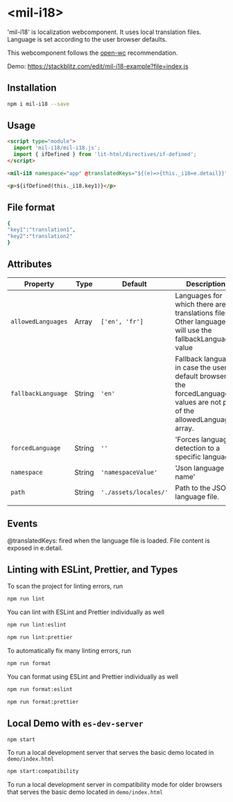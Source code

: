 # \<mil-i18>

'mil-i18' is localization webcomponent.
It uses local translation files.
Language is set according to the user browser defaults.

This webcomponent follows the [open-wc](https://github.com/open-wc/open-wc) recommendation.

Demo: https://stackblitz.com/edit/mil-i18-example?file=index.js

## Installation

```bash
npm i mil-i18 --save
```

## Usage

```html
<script type="module">
  import 'mil-i18/mil-i18.js';
  import { ifDefined } from 'lit-html/directives/if-defined';
</script>

<mil-i18 namespace="app" @translatedKeys="${(e)=>{this._i18=e.detail}}"></mil-i18>

<p>${ifDefined(this._i18.key1)}</p>
```

## File format

```bash
{
"key1":"translation1",
"key2":"translation2"
}
```

## Attributes

| Property           | Type   | Default               | Description                                                                                                                 |
| ------------------ | ------ | --------------------- | --------------------------------------------------------------------------------------------------------------------------- |
| `allowedLanguages` | Array  | `['en', 'fr']`        | Languages for which there are translations files. Other languages will use the fallbackLanguage value                       |
| `fallbackLanguage` | String | `'en'`                | Fallback language in case the user default browser or the forcedLanguage values are not part of the allowedLanguages array. |
| `forcedLanguage`   | String | `''`                  | 'Forces language detection to a specific language'                                                                          |
| `namespace`        | String | `'namespaceValue'`    | 'Json language file name'                                                                                                   |
| `path`             | String | `'./assets/locales/'` | Path to the JSON language file.                                                                                             |
|                    |

## Events

@translatedKeys: fired when the language file is loaded. File content is exposed in e.detail.

## Linting with ESLint, Prettier, and Types

To scan the project for linting errors, run

```bash
npm run lint
```

You can lint with ESLint and Prettier individually as well

```bash
npm run lint:eslint
```

```bash
npm run lint:prettier
```

To automatically fix many linting errors, run

```bash
npm run format
```

You can format using ESLint and Prettier individually as well

```bash
npm run format:eslint
```

```bash
npm run format:prettier
```

## Local Demo with `es-dev-server`

```bash
npm start
```

To run a local development server that serves the basic demo located in `demo/index.html`

```bash
npm start:compatibility
```

To run a local development server in compatibility mode for older browsers that serves the basic demo located in `demo/index.html`
